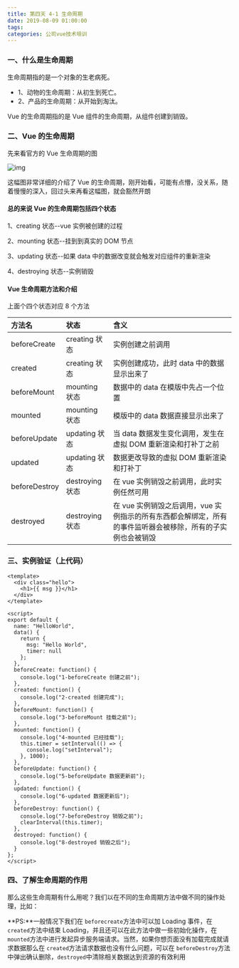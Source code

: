 ```yaml
---
title: 第四天 4-1 生命周期
date: 2019-08-09 01:00:00
tags:
categories: 公司vue技术培训
---
```


### 一、什么是生命周期

生命周期指的是一个对象的生老病死。

- 1、动物的生命周期：从初生到死亡。
- 2、产品的生命周期：从开始到淘汰。

Vue 的生命周期指的是 Vue 组件的生命周期，从组件创建到销毁。



### 二、Vue 的生命周期

先来看官方的 Vue 生命周期的图

![img](http://pic1.zhoujie16.cn/20190803232541.png)

这幅图非常详细的介绍了 Vue 的生命周期，刚开始看，可能有点懵，没关系，随着慢慢的深入，回过头来再看这幅图，就会豁然开朗

#### 总的来说 Vue 的生命周期包括四个状态

1、creating 状态--vue 实例被创建的过程 

2、mounting 状态--挂到到真实的 DOM 节点 

3、updating 状态--如果 data 中的数据改变就会触发对应组件的重新渲染 

4、destroying 状态--实例销毁

#### Vue 生命周期方法和介绍

上面个四个状态对应 8 个方法

| 方法名        | 状态            | 含义                                                         |
| :------------ | :-------------- | :----------------------------------------------------------- |
| beforeCreate  | creating 状态   | 实例创建之前调用                                             |
| created       | creating 状态   | 实例创建成功，此时 data 中的数据显示出来了                   |
| beforeMount   | mounting 状态   | 数据中的 data 在模版中先占一个位置                           |
| mounted       | mounting 状态   | 模版中的 data 数据直接显示出来了                             |
| beforeUpdate  | updating 状态   | 当 data 数据发生变化调用，发生在虚拟 DOM 重新渲染和打补丁之前 |
| updated       | updating 状态   | 数据更改导致的虚拟 DOM 重新渲染和打补丁                      |
| beforeDestroy | destroying 状态 | 在 vue 实例销毁之前调用，此时实例任然可用                    |
| destroyed     | destroying 状态 | 在 vue 实例销毁之后调用，vue 实例指示的所有东西都会解绑定，所有的事件监听器会被移除，所有的子实例也会被销毁 |

### 三、实例验证（上代码）

```vue
<template>
  <div class="hello">
    <h1>{{ msg }}</h1>
  </div>
</template>

<script>
export default {
  name: "HelloWorld",
  data() {
    return {
      msg: "Hello World",
      timer: null
    };
  },
  beforeCreate: function() {
    console.log("1-beforeCreate 创建之前");
  },
  created: function() {
    console.log("2-created 创建完成");
  },
  beforeMount: function() {
    console.log("3-beforeMount 挂载之前");
  },
  mounted: function() {
    console.log("4-mounted 已经挂载");
    this.timer = setInterval(() => {
      console.log("setInterval");
    }, 1000);
  },
  beforeUpdate: function() {
    console.log("5-beforeUpdate 数据更新前");
  },
  updated: function() {
    console.log("6-updated 数据更新后");
  },
  beforeDestroy: function() {
    console.log("7-beforeDestroy 销毁之前");
    clearInterval(this.timer);
  },
  destroyed: function() {
    console.log("8-destroyed 销毁之后");
  }
};
</script>
```



### 四、了解生命周期的作用

那么这些生命周期有什么用呢？我们以在不同的生命周期方法中做不同的操作处理，比如：

**PS:**一般情况下我们在 `beforecreate`方法中可以加 Loading 事件，在 `created`方法中结束 Loading，并且还可以在此方法中做一些初始化操作，在 `mounted`方法中进行发起异步服务端请求。当然，如果你想页面没有加载完成就请求数据那么在 `created`方法请求数据也没有什么问题，可以在 `beforeDestroy`方法中弹出确认删除，`destroyed`中清除相关数据达到资源的有效利用
